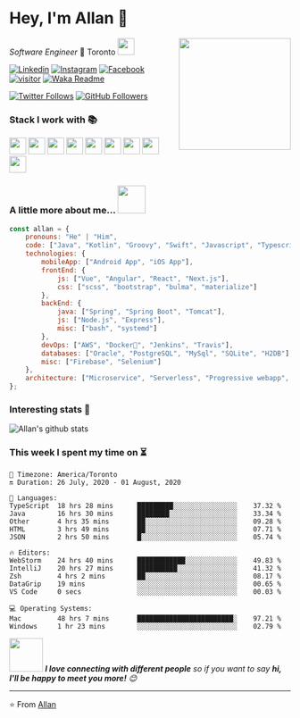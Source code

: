 # Hey, I'm Allan 👋 

<img align='right' src="https://media.giphy.com/media/M9gbBd9nbDrOTu1Mqx/giphy.gif" width="200">

_Software Engineer_ 🍁 Toronto 
<img src="https://media.giphy.com/media/WUlplcMpOCEmTGBtBW/giphy.gif" width="30"> 

[![Linkedin](https://img.shields.io/badge/-Allan_Im-blue?style=flat&logo=Linkedin&logoColor=white&link=https://www.linkedin.com/in/allanim/)](https://www.linkedin.com/in/allanim/)
[![Instagram](https://img.shields.io/badge/-@allan.im-red?style=flat&logo=instagram&logoColor=white&link=https://www.instagram.com/allan.im/)](https://www.instagram.com/allan.im/)
[![Facebook](https://img.shields.io/badge/-allan.syim-3b5998?style=flat&labelColor=3b5998&logo=facebook&logoColor=white&link=https://www.facebook.com/allan.syim/)](https://www.facebook.com/allan.syim/)
[![visitor](https://hits.seeyoufarm.com/api/count/incr/badge.svg?url=https%3A%2F%2Fgithub.com%2Fallanim)](https://hits.seeyoufarm.com)
[![Waka Readme](https://github.com/allanim/allanim/workflows/Waka%20Readme/badge.svg)](https://github.com/allanim/allanim/actions)

[![Twitter Follows](https://img.shields.io/twitter/follow/allanlogs?label=Follow)](https://twitter.com/allanlogs)
[![GitHub Followers](https://img.shields.io/github/followers/allanim?label=Follow&style=social)](https://github.com/allanim?tab=followers)


### Stack I work with 📚
<code><img height="30" src="https://www.vectorlogo.zone/logos/java/java-icon.svg"></code>
<code><img height="30" src="https://www.vectorlogo.zone/logos/javascript/javascript-icon.svg"></code>
<code><img height="30" src="https://www.vectorlogo.zone/logos/typescriptlang/typescriptlang-icon.svg"></code>
<code><img height="30" src="https://www.vectorlogo.zone/logos/kotlinlang/kotlinlang-icon.svg"></code>
<code><img height="30" src="https://www.vectorlogo.zone/logos/groovy-lang/groovy-lang-icon.svg"></code>
<code><img height="30" src="https://www.vectorlogo.zone/logos/swift/swift-icon.svg"></code>
<code><img height="30" src="https://www.vectorlogo.zone/logos/golang/golang-icon.svg"></code>
<code><img height="30" src="https://www.vectorlogo.zone/logos/sass-lang/sass-lang-icon.svg"></code>
<code><img height="30" src="https://www.vectorlogo.zone/logos/w3_html5/w3_html5-icon.svg"></code>

### A little more about me... <img src="https://media.giphy.com/media/VgCDAzcKvsR6OM0uWg/giphy.gif" width="50">

```javascript
const allan = {
    pronouns: "He" | "Him",
    code: ["Java", "Kotlin", "Groovy", "Swift", "Javascript", "Typescript", "Go"],
    technologies: {
        mobileApp: ["Android App", "iOS App"],
        frontEnd: {
            js: ["Vue", "Angular", "React", "Next.js"],
            css: ["scss", "bootstrap", "bulma", "materialize"]
        },
        backEnd: {
            java: ["Spring", "Spring Boot", "Tomcat"],
            js: ["Node.js", "Express"],
            misc: ["bash", "systemd"]
        },
        devOps: ["AWS", "Docker🐳", "Jenkins", "Travis"],
        databases: ["Oracle", "PostgreSQL", "MySql", "SQLite", "H2DB"],
        misc: ["Firebase", "Selenium"]
    },
    architecture: ["Microservice", "Serverless", "Progressive webapp", "Single page applications"]
};
```

### Interesting stats 🔣

![Allan's github stats](https://github-readme-stats.vercel.app/api?username=allanim&show_icons=true&theme=dracula)


### This week I spent my time on ⏳
<!--START_SECTION:waka-->
```text
📌 Timezone: America/Toronto
🔛 Duration: 26 July, 2020 - 01 August, 2020

💬 Languages: 
TypeScript  18 hrs 28 mins      █████████░░░░░░░░░░░░░░░░    37.32 % 
Java        16 hrs 30 mins      ████████░░░░░░░░░░░░░░░░░    33.34 % 
Other       4 hrs 35 mins       ██░░░░░░░░░░░░░░░░░░░░░░░    09.28 % 
HTML        3 hrs 49 mins       ██░░░░░░░░░░░░░░░░░░░░░░░    07.71 % 
JSON        2 hrs 50 mins       █░░░░░░░░░░░░░░░░░░░░░░░░    05.74 %

🔥 Editors: 
WebStorm    24 hrs 40 mins      ████████████░░░░░░░░░░░░░    49.83 % 
IntelliJ    20 hrs 27 mins      ██████████░░░░░░░░░░░░░░░    41.32 % 
Zsh         4 hrs 2 mins        ██░░░░░░░░░░░░░░░░░░░░░░░    08.17 % 
DataGrip    19 mins             ░░░░░░░░░░░░░░░░░░░░░░░░░    00.65 % 
VS Code     0 secs              ░░░░░░░░░░░░░░░░░░░░░░░░░    00.03 %

💻 Operating Systems: 
Mac         48 hrs 7 mins       ████████████████████████░    97.21 % 
Windows     1 hr 23 mins        ░░░░░░░░░░░░░░░░░░░░░░░░░    02.79 %
```
<!--END_SECTION:waka-->

<img src="https://media.giphy.com/media/LnQjpWaON8nhr21vNW/giphy.gif" width="60"> <em><b>I love connecting with different people</b> so if you want to say <b>hi, I'll be happy to meet you more!</b> 😊</em>

---

⭐️ From [Allan](https://allanim.com)
